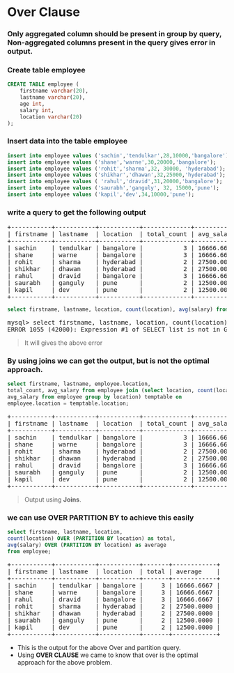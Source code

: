 # Over Clause

### Only aggregated column should be present in group by query, Non-aggregated columns present in the query gives error in output.

### Create table employee

```sql
CREATE TABLE employee (
    firstname varchar(20),
    lastname varchar(20),
    age int,
    salary int,
    location varchar(20)
);
```

### Insert data into the table employee

```sql
insert into employee values ('sachin','tendulkar',28,10000,'bangalore');
insert into employee values ('shane','warne',30,20000,'bangalore');
insert into employee values ('rohit','sharma',32, 30000, 'hyderabad');
insert into employee values ('shikhar','dhawan',32,25000,'hyderabad');
insert into employee values ( 'rahul','dravid',31,20000,'bangalore');
insert into employee values ('saurabh','ganguly', 32, 15000,'pune');
insert into employee values ('kapil','dev',34,10000,'pune');
```
### write a query to get the following output

<pre>
+-----------+-----------+-----------+-------------+------------+
| firstname | lastname  | location  | total_count | avg_salary |
+-----------+-----------+-----------+-------------+------------+
| sachin    | tendulkar | bangalore |           3 | 16666.6667 |
| shane     | warne     | bangalore |           3 | 16666.6667 |
| rohit     | sharma    | hyderabad |           2 | 27500.0000 |
| shikhar   | dhawan    | hyderabad |           2 | 27500.0000 |
| rahul     | dravid    | bangalore |           3 | 16666.6667 |
| saurabh   | ganguly   | pune      |           2 | 12500.0000 |
| kapil     | dev       | pune      |           2 | 12500.0000 |
+-----------+-----------+-----------+-------------+------------+
</pre>

```sql
select firstname, lastname, location, count(location), avg(salary) from employee group by location;
```
<pre>
mysql> select firstname, lastname, location, count(location), avg(salary) from employee group by location;
ERROR 1055 (42000): Expression #1 of SELECT list is not in GROUP BY clause and contains nonaggregated column 'trendytech.employee.firstname' which is not functionally dependent on columns in GROUP BY clause; this is incompatible with sql_mode=only_full_group_by
</pre>

> It will gives the above error

### By using joins we can get the output, but is not the optimal approach.

```sql
select firstname, lastname, employee.location,
total_count, avg_salary from employee join (select location, count(location) as total_count, avg(salary) as
avg_salary from employee group by location) temptable on
employee.location = temptable.location;
```
<pre>
+-----------+-----------+-----------+-------------+------------+
| firstname | lastname  | location  | total_count | avg_salary |
+-----------+-----------+-----------+-------------+------------+
| sachin    | tendulkar | bangalore |           3 | 16666.6667 |
| shane     | warne     | bangalore |           3 | 16666.6667 |
| rohit     | sharma    | hyderabad |           2 | 27500.0000 |
| shikhar   | dhawan    | hyderabad |           2 | 27500.0000 |
| rahul     | dravid    | bangalore |           3 | 16666.6667 |
| saurabh   | ganguly   | pune      |           2 | 12500.0000 |
| kapil     | dev       | pune      |           2 | 12500.0000 |
+-----------+-----------+-----------+-------------+------------+
</pre>

> Output using **Joins**.

### we can use OVER PARTITION BY to achieve this easily

```sql
select firstname, lastname, location,
count(location) OVER (PARTITION BY location) as total,
avg(salary) OVER (PARTITION BY location) as average
from employee;
```
<pre>
+-----------+-----------+-----------+-------+------------+
| firstname | lastname  | location  | total | average    |
+-----------+-----------+-----------+-------+------------+
| sachin    | tendulkar | bangalore |     3 | 16666.6667 |
| shane     | warne     | bangalore |     3 | 16666.6667 |
| rahul     | dravid    | bangalore |     3 | 16666.6667 |
| rohit     | sharma    | hyderabad |     2 | 27500.0000 |
| shikhar   | dhawan    | hyderabad |     2 | 27500.0000 |
| saurabh   | ganguly   | pune      |     2 | 12500.0000 |
| kapil     | dev       | pune      |     2 | 12500.0000 |
+-----------+-----------+-----------+-------+------------+
</pre>

* This is the output for the above Over and partition query.
* Using **OVER CLAUSE** we came to know that over is the optimal approach for the above problem.
